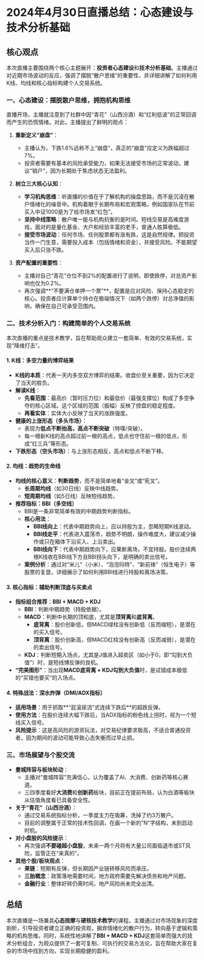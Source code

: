 # 2024年4月30日直播总结：心态建设与技术分析基础

## 核心观点

本次直播主要围绕两个核心主题展开：**投资者心态建设**和**技术分析基础**。主播通过对近期市场波动的反应，强调了摆脱“散户思维”的重要性，并详细讲解了如何利用K线、均线和核心指标构建个人交易系统。

### 一、心态建设：摆脱散户思维，拥抱机构思维

直播开场，主播就注意到了社群中因“青花”（山西汾酒）和“红利低波”的正常回调而产生的恐慌情绪。对此，主播提出了鲜明的观点：

1.  **重新定义“崩盘”**：
    *   主播认为，下跌1.6%远称不上“崩盘”，真正的“崩盘”应定义为跌幅超过7%。
    *   投资者需要有基本的风险承受能力，如果无法接受市场的正常波动，建议“销户”，因为长期处于焦虑状态无法盈利。

2.  **树立三大核心认知**：
    *   **学习机构思维**：听直播的价值在于了解机构的操盘思路，而不是沉浸在散户情绪化的噪音中。机构着眼于长期布局和宏观策略，例如国家队在节前买入中证1000是为了给市场发“红包”。
    *   **坚持中线策略**：散户唯一能与机构抗衡的是时间。短线交易是高难度游戏，面对的是量化基金、大户和经验丰富的老手，普通人胜算极低。
    *   **接受市场波动**：任何市场、任何股票都有涨有跌，这是自然规律。把投资当作一门生意，需要投入成本（包括情绪和资金），并接受风险。不能期望买入后只涨不跌。

3.  **资产配置的重要性**：
    *   主播对自己“青花”仓位不到2%的配置进行了说明，即使跌停，对总资产影响也仅为0.2%。
    *   再次强调**“不要满仓单押一个票”**，配置是应对风险、保持心态稳定的核心。投资者应计算单个持仓在极端情况下（如两个跌停）对总净值的影响，确保在自己可承受范围内。

### 二、技术分析入门：构建简单的个人交易系统

本次直播的重点是技术教学，旨在帮助观众建立一套简单、有效的交易系统，实现“降维打击”。

#### 1. K线：多空力量的博弈结果

*   **K线的本质**：代表一天内多空双方博弈的结果。收盘价至关重要，因为它决定了当天的胜负。
*   **解读K线**：
    *   **先看范围**：最高价（暂时压力位）和最低价（最强支撑位）构成了多空争夺的核心区域。这个区域的范围（振幅）反映了控盘的稳定程度。
    *   **再看实体**：实体大小反映了当天的涨跌强度。
*   **健康的上涨形态（多头市场）**：
    *   表现为**低点不断抬高，高点不断突破**（特噗/突破）。
    *   每一根新K线的高点超过前一根的高点，低点也守住前一根的低点，形成“红三兵”等形态。
*   **下跌形态（空头市场）**：与上涨形态相反，高点和低点不断下移。

#### 2. 均线：趋势的生命线

*   **均线的核心意义**：**判断趋势**，而不是简单地看“金叉”或“死叉”。
    *   **长周期均线**（如30日线）反映中线趋势。
    *   **短周期均线**（如5日线）反映短线趋势。
*   **推荐指标：BBI（多空线）**
    *   BBI是一条非常简单有效的中期趋势判断指标。
    *   **核心用法**：
        *   **BBI线向上**：代表中期趋势向上，应以持股为主，忽略短期K线波动。
        *   **BBI线走平**：代表进入震荡市，趋势不明朗，操作难度大，建议减少操作或只在箱体下沿买入、上沿卖出。
        *   **BBI线向下**：代表中期趋势向下，应果断离场，不宜持股。股价连续两根K线收在BBI线下方且BBI拐头向下，是明确的卖出信号。
    *   **案例分析**：通过对“米儿”（小米）、“泡泡玛特”、“新前锋”（恒生电子）等股票的复盘，详细展示了如何利用BBI线进行持股和离场决策。

#### 3. 核心指标：辅助判断顶底与买卖点

*   **指标组合推荐**：**BBI + MACD + KDJ**
    *   **BBI**：判断中期趋势（持股依据）。
    *   **MACD**：判断中长期的顶和底，尤其是**顶背离**和**底背离**。
        *   **底背离**：股价创新低，但MACD绿柱没有创新低（反而缩短），是潜在的买入信号。
        *   **顶背离**：股价创新高，但MACD红柱没有创新高（反而减弱），是潜在的卖出信号。
    *   **KDJ**：判断短期入场点，尤其是J值进入超卖区（如小于0，即“勾到大负值”）时，是短线博反弹的良机。
*   **“完美图形”**：当出现**MACD底背离 + KDJ勾到大负值**时，是试错成本极低的“买错也要买”的入场点。

#### 4. 特殊战法：深水炸弹（DMI/ADX指标）

*   **适用场景**：用于抓取**“屁滚尿流”式连续下跌后**的超跌反弹。
*   **使用方法**：在股价连续大幅下跌后，当ADX指标的粉色线上拐时，视为一个短线买入信号。
*   **风险提示**：这是高风险的游资玩法，对交易纪律要求极高，不适合普通投资者，因为期间的波动可能导致心态失衡而过早止损。

### 三、市场展望与个股交流

*   **曼城阵容与板块轮动**：
    *   主播对“曼城阵容”充满信心，认为覆盖了AI、大消费、创新药等核心赛道。
    *   三四季度看好**大消费**和**创新药**板块，目前正在提前布局，认为白酒等板块从估值角度看已具备安全性。
*   **关于“青花”（山西汾酒）**：
    *   通过交易系统指标分析，一季度主力在吸筹，洗掉了约3万散户。
    *   目前的调整属于正常的技术性回调，在画一个新的“N”字结构，未到启动时机。
*   **对小盘股的风险提示**：
    *   再次强调**不要碰超小盘股**，未来一两个月将有大量公司面临退市或ST风险，监管正在“来真的”。
*   **其他个股/板块观点**：
    *   **果链**：短期有反弹，但长期因产业链转移风险而承压。
    *   **三胎概念**：政策落地需要时间，地方政府需要先解决债务和地产问题。
    *   **金融行业**：整体好转仍需时间，地产风险尚未完全出清。

## 总结

本次直播是一场兼具**心态按摩**与**硬核技术教学**的课程。主播通过对市场现象的深度剖析，引导投资者建立正确的投资观，摒弃情绪化的散户行为，转向基于逻辑和策略的机构思维。同时，系统性地讲解了**BBI + MACD + KDJ**这套简单而强大的技术分析组合，为观众提供了一套可复制、可执行的交易方法论，旨在帮助大家在复杂的市场中找到方向，实现长期稳健的盈利。